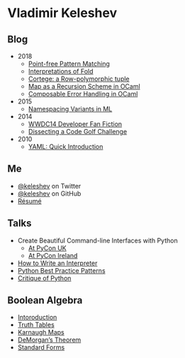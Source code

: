 Vladimir Keleshev
=================

<style>#home a { color: black }</style>

Blog
----

* 2018
  * [Point-free Pattern Matching](/point-free-pattern-matching)
  * [Interpretations of Fold](/interpretations-of-fold)
  * [Cortege: a Row-polymorphic tuple](cortege-a-row-polymorphic-tuple)
  * [Map as a Recursion Scheme in OCaml](/map-as-a-recursion-scheme-in-ocaml)
  * [Composable Error Handling in OCaml](/composable-error-handling-in-ocaml)
* 2015
  * [Namespacing Variants in ML](/namespacing-variants-in-ml)
* 2014
  * [WWDC14 Developer Fan Fiction](/wwdc14-developer-fan-fiction)
  * [Dissecting a Code Golf Challenge](/dissecting-a-code-golf-challenge)
* 2010
  * [YAML: Quick Introduction](/yaml-quick-introduction)

Me
------

* [@keleshev](http://twitter.com/keleshev) on Twitter
* [@keleshev](http://github.com/keleshev) on GitHub
* [Résumé](/about)

Talks
-----
* Create Beautiful Command-line Interfaces with Python
   * [At PyCon UK](http://youtu.be/pXhcPJK5cMc)
   * [At PyCon Ireland](http://youtu.be/XwATRZFzJ4g)
* [How to Write an Interpreter](http://youtu.be/1h1mM7VwNGo)
* [Python Best Practice Patterns](http://youtu.be/GZNUfkVIHAY)
* [Critique of Python](http://youtu.be/CpjUoYcaUu8)


Boolean Algebra
---------------

* [Intoroduction](/boolean-algebra-introduction)
* [Truth Tables](/boolean-algebra-truth-tables)
* [Karnaugh Maps](/boolean-algebra-karnaugh-maps)
* [DeMorgan’s Theorem](/boolean-algebra-demorgans-theorem)
* [Standard Forms](/boolean-algebra-standard-sop-pos-forms)
